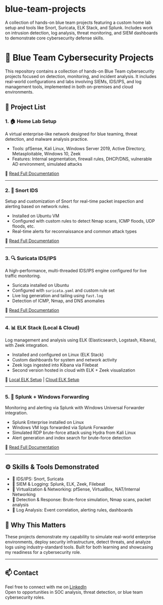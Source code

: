 # blue-team-projects
A collection of hands-on blue team projects featuring a custom home lab setup and tools like Snort, Suricata, ELK Stack, and Splunk. Includes work on intrusion detection, log analysis, threat monitoring, and SIEM dashboards to demonstrate core cybersecurity defense skills.

# 🔵 Blue Team Cybersecurity Projects

This repository contains a collection of hands-on Blue Team cybersecurity projects focused on detection, monitoring, and incident analysis. It includes real-world configurations and labs involving SIEMs, IDS/IPS, and log management tools, implemented in both on-premises and cloud environments.

## 📂 Project List

### 1. 🏠 Home Lab Setup
A virtual enterprise-like network designed for blue teaming, threat detection, and malware analysis practice.
- Tools: pfSense, Kali Linux, Windows Server 2019, Active Directory, Metasploitable, Windows 10, Zeek
- Features: Internal segmentation, firewall rules, DHCP/DNS, vulnerable AD environment, simulated attacks

📄 [Read Full Documentation](./HOMELAB_SETUP.pdf)

---

### 2. 🛑 Snort IDS
Setup and customization of Snort for real-time packet inspection and alerting based on network rules.
- Installed on Ubuntu VM
- Configured with custom rules to detect Nmap scans, ICMP floods, UDP floods, etc.
- Real-time alerts for reconnaissance and common attack types

📄 [Read Full Documentation](./SNORT.pdf)

---

### 3. 🔍 Suricata IDS/IPS
A high-performance, multi-threaded IDS/IPS engine configured for live traffic monitoring.
- Suricata installed on Ubuntu
- Configured with `suricata.yaml` and custom rule set
- Live log generation and tailing using `fast.log`
- Detection of ICMP, Nmap, and DNS anomalies

📄 [Read Full Documentation](./SURICATA.pdf)

---

### 4. 📊 ELK Stack (Local & Cloud)
Log management and analysis using ELK (Elasticsearch, Logstash, Kibana), with Zeek integration.
- Installed and configured on Linux (ELK Stack)
- Custom dashboards for system and network activity
- Zeek logs ingested into Kibana via Filebeat
- Second version hosted in cloud with ELK + Zeek visualization

📄 [Local ELK Setup](./ELK.pdf) | [Cloud ELK Setup](./ELK%202.0.pdf)

---

### 5. 🧠 Splunk + Windows Forwarding
Monitoring and alerting via Splunk with Windows Universal Forwarder integration.
- Splunk Enterprise installed on Linux
- Windows VM logs forwarded via Splunk Forwarder
- Simulated RDP brute-force attack using Hydra from Kali Linux
- Alert generation and index search for brute-force detection

📄 [Read Full Documentation](./SPLUNK.pdf)

---

## ⚙️ Skills & Tools Demonstrated

- 🔹 IDS/IPS: Snort, Suricata
- 🔹 SIEM & Logging: Splunk, ELK, Zeek, Filebeat
- 🔹 Virtualization & Networking: pfSense, VirtualBox, NAT/Internal Networking
- 🔹 Detection & Response: Brute-force simulation, Nmap scans, packet analysis
- 🔹 Log Analysis: Event correlation, alerting rules, dashboards

## 🧠 Why This Matters
These projects demonstrate my capability to simulate real-world enterprise environments, deploy security infrastructure, detect threats, and analyze logs using industry-standard tools. Built for both learning and showcasing my readiness for a cybersecurity role.

---

## 📫 Contact
Feel free to connect with me on [LinkedIn](https://www.linkedin.com/in/gopal-rajguru2004/)  
Open to opportunities in SOC analysis, threat detection, or blue team cybersecurity roles.

